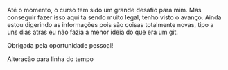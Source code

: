 Até o momento, o curso tem sido um grande desafio para mim. Mas conseguir fazer isso aqui ta sendo muito legal, tenho visto o avanço. Ainda estou digerindo as informações pois são coisas totalmente novas, tipo a uns dias atras eu não fazia a menor ideia do que era um git. 

Obrigada pela oportunidade pessoal!

Alteração para linha do tempo